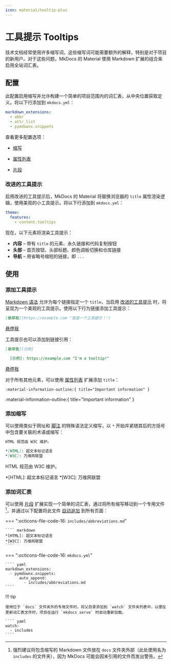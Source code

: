 ```yaml
---
icon: material/tooltip-plus
---
```


# 工具提示 Tooltips

技术文档经常使用许多缩写词，这些缩写词可能需要额外的解释，特别是对于项目的新用户。对于这些问题，MkDocs 的 Material 使用 Markdown 扩展的组合来启用全站词汇表。

## 配置

此配置启用缩写并允许构建一个简单的项目范围内的词汇表，从中央位置获取定义。将以下行添加到 `mkdocs.yml`：

``` yaml
markdown_extensions:
  - abbr
  - attr_list
  - pymdownx.snippets
```

查看更多配置选项：

- [缩写]
- [属性列表]
- [片段]

  [缩写]: ../setup/extensions/python-markdown.md#abbreviations
  [属性列表]: ../setup/extensions/python-markdown.md#attribute-lists
  [片段]: ../setup/extensions/python-markdown-extensions.md#snippets

### 改进的工具提示

<!-- md:version 9.5.0 -->
<!-- md:flag experimental -->

启用改进的工具提示后，MkDocs 的 Material 将替换浏览器的 `title` 属性渲染逻辑，使用美观的小工具提示。将以下行添加到 `mkdocs.yml`：

``` yaml
theme:
  features:
    - content.tooltips
```

现在，以下元素将渲染工具提示：

- __内容__ – 带有 `title` 的元素、永久链接和代码复制按钮
- __头部__ – 首页按钮、头部标题、颜色调板切换和仓库链接
- __导航__ – 用省略号缩短的链接，即 `...`

## 使用

### 添加工具提示

[Markdown 语法] 允许为每个链接指定一个 `title`，当启用 [改进的工具提示] 时，将呈现为一个美观的工具提示。使用以下行为链接添加工具提示：

``` markdown title="Link with tooltip, inline syntax"
[悬停我](https://example.com "我是一个工具提示！")
```

<div class="result" markdown>

[悬停我](https://example.com "我是一个工具提示！")

</div>

工具提示也可以添加到链接引用：

``` markdown title="Link with tooltip, reference syntax"
[悬停我][示例]

  [示例]: https://example.com "I'm a tooltip!"
```

<div class="result" markdown>

[悬停我](https://example.com "我是一个工具提示！")

</div>

对于所有其他元素，可以使用 [属性列表] 扩展添加 `title`：

``` markdown title="Icon with tooltip"
:material-information-outline:{ title="Important information" }
```

<div class="result" markdown>

:material-information-outline:{ title="Important information" }

</div>

  [Markdown 语法]: https://daringfireball.net/projects/markdown/syntax#link
  [改进的工具提示]: #improved-tooltips

### 添加缩写

可以使用类似于网址和 [脚注] 的特殊语法定义缩写，以 `*` 开始并紧随其后的方括号中包含要关联的术语或缩写：

``` markdown title="Text with abbreviations"
HTML 规范由 W3C 维护。

*[HTML]: 超文本标记语言
*[W3C]: 万维网联盟
```

<div class="result" markdown>

HTML 规范由 W3C 维护。

*[HTML]: 超文本标记语言
*[W3C]: 万维网联盟

</div>

  [脚注]: footnotes.md

### 添加词汇表

可以使用 [片段] 扩展实现一个简单的词汇表，通过将所有缩写移动到一个专用文件[^1]，并通过以下配置将此文件 [自动追加] 到所有页面：

  [^1]:
    强烈建议将包含缩写的 Markdown 文件放在 `docs` 文件夹外部（此处使用名为 `includes` 的文件夹），因为 MkDocs 可能会因未引用的文件而发出警告。

=== ":octicons-file-code-16: `includes/abbreviations.md`"

    ```` markdown
    *[HTML]: 超文本标记语言
    *[W3C]: 万维网联盟
    ````

=== ":octicons-file-code-16: `mkdocs.yml`"

    ```` yaml
    markdown_extensions:
      - pymdownx.snippets:
          auto_append:
            - includes/abbreviations.md
    ````

  [自动追加]: https://facelessuser.github.io/pymdown-extensions/extensions/snippets/#auto-append-snippets

!!! tip

    使用位于 `docs` 文件夹外的专用文件时，将父目录添加到 `watch` 文件夹列表中，以便在更新词汇表文件时，项目在运行 `mkdocs serve` 时自动重新加载。

    ```` yaml
    watch:
      - includes
    ````
